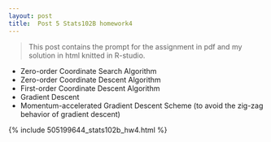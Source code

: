```yaml
---
layout: post
title:  Post 5 Stats102B homework4
---
```

> This post contains the prompt for the assignment in pdf and my solution in html knitted in R-studio.

- Zero-order Coordinate Search Algorithm
- Zero-order Coordinate Descent Algorithm
- First-order Coordinate Descent Algorithm
- Gradient Descent
- Momentum-accelerated Gradient Descent Scheme (to avoid the zig-zag behavior of gradient descent)

<object data="/images/homework4.pdf" width="600" height="1000" type='application/pdf'/>






{% include 505199644_stats102b_hw4.html %}

